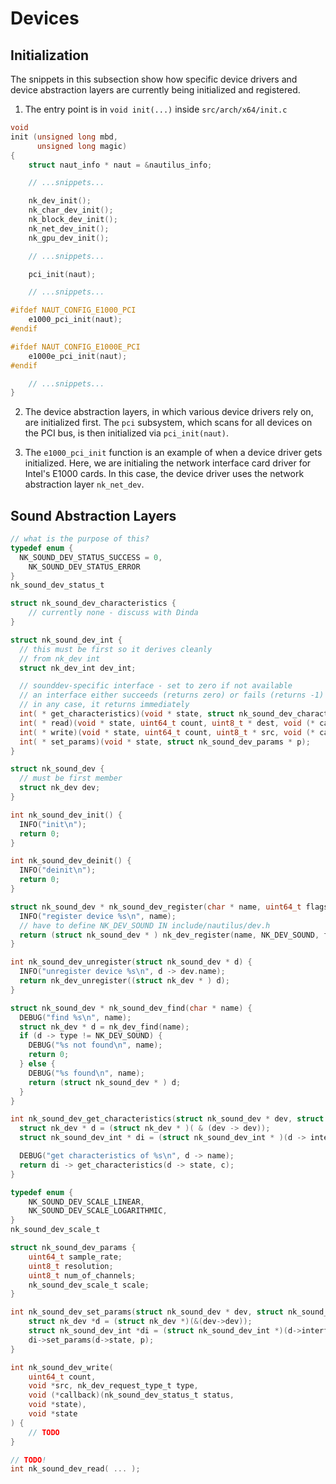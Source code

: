 # Devices

## Initialization

The snippets in this subsection show how specific device drivers and device abstraction layers are currently being initialized and registered.

1. The entry point is in `void init(...)` inside `src/arch/x64/init.c`

```c
void
init (unsigned long mbd,
      unsigned long magic)
{
    struct naut_info * naut = &nautilus_info;

    // ...snippets...

    nk_dev_init();
    nk_char_dev_init();
    nk_block_dev_init();
    nk_net_dev_init();
    nk_gpu_dev_init();

    // ...snippets...

    pci_init(naut);

    // ...snippets...

#ifdef NAUT_CONFIG_E1000_PCI
    e1000_pci_init(naut);
#endif

#ifdef NAUT_CONFIG_E1000E_PCI
    e1000e_pci_init(naut);
#endif

    // ...snippets...
}
```

2. The device abstraction layers, in which various device drivers rely on, are initialized first. The `pci` subsystem, which scans for all devices on the PCI bus, is then initialized via `pci_init(naut)`.

3. The `e1000_pci_init` function is an example of when a device driver gets initialized. Here, we are initialing the network interface card driver for Intel's E1000 cards. In this case, the device driver uses the network abstraction layer `nk_net_dev`.

## Sound Abstraction Layers

```c
// what is the purpose of this?
typedef enum {
  NK_SOUND_DEV_STATUS_SUCCESS = 0,
    NK_SOUND_DEV_STATUS_ERROR
}
nk_sound_dev_status_t
```

```c
struct nk_sound_dev_characteristics {
    // currently none - discuss with Dinda
}
```

```c
struct nk_sound_dev_int {
  // this must be first so it derives cleanly
  // from nk_dev int
  struct nk_dev_int dev_int;

  // sounddev-specific interface - set to zero if not available
  // an interface either succeeds (returns zero) or fails (returns -1)
  // in any case, it returns immediately
  int( * get_characteristics)(void * state, struct nk_sound_dev_characteristics * c);
  int( * read)(void * state, uint64_t count, uint8_t * dest, void (* callback)(nk_sound_dev_status_t status, void * context), void * context);
  int( * write)(void * state, uint64_t count, uint8_t * src, void (* callback)(nk_sound_dev_status_t status, void * context), void * context);
  int( * set_params)(void * state, struct nk_sound_dev_params * p);
}
```

```c
struct nk_sound_dev {
  // must be first member
  struct nk_dev dev;
}
```

```c
int nk_sound_dev_init() {
  INFO("init\n");
  return 0;
}
```

```c
int nk_sound_dev_deinit() {
  INFO("deinit\n");
  return 0;
}
```

```c
struct nk_sound_dev * nk_sound_dev_register(char * name, uint64_t flags, struct nk_sound_dev_int * inter, void * state) {
  INFO("register device %s\n", name);
  // have to define NK_DEV_SOUND IN include/nautilus/dev.h
  return (struct nk_sound_dev * ) nk_dev_register(name, NK_DEV_SOUND, flags, (struct nk_dev_int * ) inter, state);
}
```

```c
int nk_sound_dev_unregister(struct nk_sound_dev * d) {
  INFO("unregister device %s\n", d -> dev.name);
  return nk_dev_unregister((struct nk_dev * ) d);
}
```

```c
struct nk_sound_dev * nk_sound_dev_find(char * name) {
  DEBUG("find %s\n", name);
  struct nk_dev * d = nk_dev_find(name);
  if (d -> type != NK_DEV_SOUND) {
    DEBUG("%s not found\n", name);
    return 0;
  } else {
    DEBUG("%s found\n", name);
    return (struct nk_sound_dev * ) d;
  }
}
```

```c
int nk_sound_dev_get_characteristics(struct nk_sound_dev * dev, struct nk_sound_dev_characteristics * c) {
  struct nk_dev * d = (struct nk_dev * )( & (dev -> dev));
  struct nk_sound_dev_int * di = (struct nk_sound_dev_int * )(d -> interface);

  DEBUG("get characteristics of %s\n", d -> name);
  return di -> get_characteristics(d -> state, c);
}
```

```c
typedef enum {
    NK_SOUND_DEV_SCALE_LINEAR,
    NK_SOUND_DEV_SCALE_LOGARITHMIC,
}
nk_sound_dev_scale_t
```

```c
struct nk_sound_dev_params {
    uint64_t sample_rate;
    uint8_t resolution;
    uint8_t num_of_channels;
    nk_sound_dev_scale_t scale;
}
```

```c
int nk_sound_dev_set_params(struct nk_sound_dev * dev, struct nk_sound_dev_params * p) {
    struct nk_dev *d = (struct nk_dev *)(&(dev->dev));
    struct nk_sound_dev_int *di = (struct nk_sound_dev_int *)(d->interface);
    di->set_params(d->state, p);
}
```

```c
int nk_sound_dev_write(
    uint64_t count, 
    void *src, nk_dev_request_type_t type,
    void (*callback)(nk_sound_dev_status_t status,
    void *state),
    void *state
) {
    // TODO
}
```

```c
// TODO!
int nk_sound_dev_read( ... );
```
